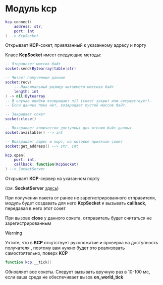 # Модуль kcp

```lua
kcp.connect(
    address: str,
    port: int
) --> KcpSocket
```

Открывает **KCP**-сокет, привязанный к указанному адресу и порту

Класс **KcpSocket** имеет следующие методы:
```lua
-- Отправляет массив байт
socket:send(Bytearray|table|str)

-- Читает полученные данные
socket:recv(
    -- Максимальный размер читаемого массива байт
    length: int
) -> nil|Bytearray
-- В случае ошибки возвращает nil (сокет закрыт или несуществует).
-- Если данных пока нет, возвращает пустой массив байт.

-- Закрывает сокет
socket:close()

-- Возвращает количество доступных для чтения байт данных
socket:available() --> int

-- Возвращает адрес и порт, на которые привязан сокет
socket:get_address() --> str, int
```

```lua
kcp.open(
    port: int,
    callback: function(KcpSocket)
) --> SocketServer
```

Открывает **KCP**-сервер на указанном порту

(см. **SocketServer** [здесь](https://github.com/MihailRis/voxelcore/blob/main/doc/ru/scripting/builtins/libnetwork.md?plain=1#L88))

При получении пакета от ранее не зарегистрированного отправителя, модуль будет создавать для него **KcpSocket** и вызывать **callback**, передавая в него этот сокет

При вызове **close** у данного сокета, отправитель будет считаться не зарегистрированным

> [!WARNING]
> Учтите, что в **KCP** отсутствует рукопожатие и проверка на доступность получателя
> , поэтому вам нужно будет это реализовать самостоятельно, поверх **KCP**

```lua
function kcp.__tick()
```

Обновляет все сокеты.
Следует вызывать вручную раз в 10-100 мс, если ваша среда не обеспечивает вызов **on_world_tick**
